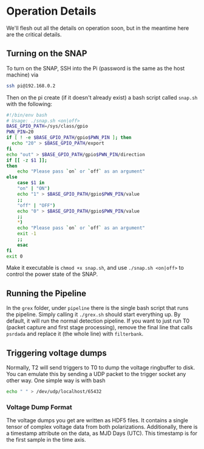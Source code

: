 # Operation Details

We'll flesh out all the details on operation soon, but in the meantime here are the critical details.

## Turning on the SNAP

To turn on the SNAP, SSH into the Pi (password is the same as the host machine) via

```sh
ssh pi@192.168.0.2
```

Then on the pi create (if it doesn't already exist) a bash script called `snap.sh` with the following:

```bash
#!/bin/env bash
# Usage: ./snap.sh <on|off>
BASE_GPIO_PATH=/sys/class/gpio
PWN_PIN=20
if [ ! -e $BASE_GPIO_PATH/gpio$PWN_PIN ]; then
  echo "20" > $BASE_GPIO_PATH/export
fi
echo "out" > $BASE_GPIO_PATH/gpio$PWN_PIN/direction
if [[ -z $1 ]];
then 
    echo "Please pass `on` or `off` as an argument"
else
    case $1 in
    "on" | "ON")
    echo "1" > $BASE_GPIO_PATH/gpio$PWN_PIN/value
    ;;
    "off" | "OFF")
    echo "0" > $BASE_GPIO_PATH/gpio$PWN_PIN/value
    ;;
    *)
    echo "Please pass `on` or `off` as an argument"
    exit -1
    ;;
    esac
fi
exit 0
```

Make it executable is `chmod +x snap.sh`, and use `./snap.sh <on|off>` to control the power state of the SNAP.

## Running the Pipeline

In the `grex` folder, under `pipeline` there is the single bash script that runs the pipeline.
Simply calling it `./grex.sh` should start everything up. By default, it will run the normal detection pipeline.
If you want to just run T0 (packet capture and first stage processing), remove the final line that calls `psrdada` and replace it (the whole line) with `filterbank`.

## Triggering voltage dumps

Normally, T2 will send triggers to T0 to dump the voltage ringbuffer to disk. You can emulate this by sending a UDP packet to the trigger socket any other way. One simple way is with bash

```bash
echo " " > /dev/udp/localhost/65432
```

### Voltage Dump Format

The voltage dumps you get are written as HDF5 files. It contains a single tensor of complex voltage data from both polarizations. Additionally, there is a timestamp attribute on the data, as MJD Days (UTC). This timestamp is for the first sample in the time axis.

